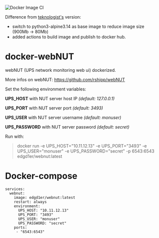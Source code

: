 ![Docker Image CI](https://github.com/edgd1er/docker-webnut/workflows/Docker%20Image%20CI/badge.svg)

Difference from [teknologist's](https://github.com/rshipp/webNUT) version:
- switch to python3-alpine3.14 as base image to reduce image size (900Mb -> 80Mb)
- added actions to build image and publish to docker hub.

# docker-webNUT

webNUT (UPS network monitoring web ui) dockerized.

More infos on webNUT:  https://github.com/rshipp/webNUT

Set the following environment variables:

**UPS_HOST**    with NUT server host IP  *(default: 127.0.0.1)*

**UPS_PORT**	  with NUT server port  *(default: 3493)*

**UPS_USER**    with NUT server username   *(default: monuser)*

**UPS_PASSWORD**     with NUT server  password   *(default: secret)*




Run with:

> docker run -e UPS_HOST="10.11.12.13"  -e UPS_PORT="3493" -e UPS_USER="monuser" -e UPS_PASSWORD="secret" -p 6543:6543 edgd1er/webnut:latest

# Docker-compose

```
services:
  webnut:
    image: edgd1er/webnut:latest
    restart: always
    environment:
      UPS_HOST: "10.11.12.13"
      UPS_PORT: "3493"
      UPS_USER: "monuser"
      UPS_PASSWORD: "secret"
    ports:
     - "6543:6543"
```